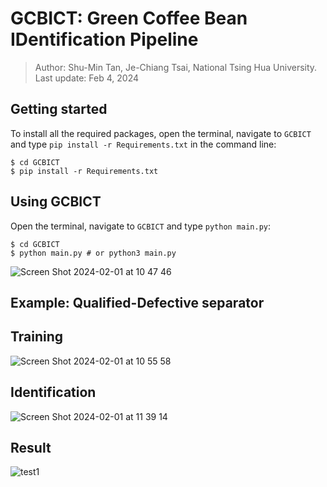 # GCBICT: Green Coffee Bean IDentification Pipeline
> Author: Shu-Min Tan, Je-Chiang Tsai, National Tsing Hua University.  
> Last update: Feb 4, 2024

## Getting started
To install all the required packages, open the terminal, navigate to ```GCBICT``` and type ```pip install -r Requirements.txt``` in the command line:
```console
$ cd GCBICT
$ pip install -r Requirements.txt
```

## Using GCBICT
Open the terminal, navigate to ```GCBICT``` and type ```python main.py```:
```console
$ cd GCBICT
$ python main.py # or python3 main.py
```
![Screen Shot 2024-02-01 at 10 47 46](https://github.com/Arc13Tangent/GCBICT/assets/117557116/82453088-dcec-449d-9194-8d5b5842f687)


## Example: Qualified-Defective separator
## Training
![Screen Shot 2024-02-01 at 10 55 58](https://github.com/Arc13Tangent/GCBICT/assets/117557116/e567f3db-29ab-4028-84c4-5e2c0cb8e575)

## Identification
![Screen Shot 2024-02-01 at 11 39 14](https://github.com/Arc13Tangent/GCBICT/assets/117557116/60b320ce-f37e-4f35-ae0f-315f7d0d004e)

## Result
![test1](https://github.com/Arc13Tangent/GCBICT/assets/117557116/dee0e17e-b6ab-4453-bc66-3a544aa58b73)





